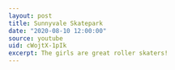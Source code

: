 ```yaml
---
layout: post
title: Sunnyvale Skatepark
date: "2020-08-10 12:00:00"
source: youtube
uid: cWojtX-1pIk
excerpt: The girls are great roller skaters!
---
```

